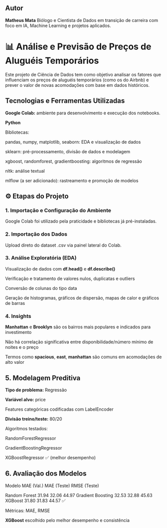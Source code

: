 ## Autor

**Matheus Mata**
Biólogo e Cientista de Dados em transição de carreira com foco em IA, Machine Learning e projetos aplicados.

# 📊 Análise e Previsão de Preços de Aluguéis Temporários

Este projeto de Ciência de Dados tem como objetivo analisar os fatores que influenciam os preços de aluguéis temporários (como os do Airbnb) e prever o valor de novas acomodações com base em dados históricos.

## Tecnologias e Ferramentas Utilizadas

**Google Colab:** ambiente para desenvolvimento e execução dos notebooks.

**Python**

Bibliotecas:

pandas, numpy, matplotlib, seaborn: EDA e visualização de dados

sklearn: pré-processamento, divisão de dados e modelagem

xgboost, randomforest, gradientboosting: algoritmos de regressão

nltk: análise textual

mlflow (a ser adicionado): rastreamento e promoção de modelos

## ⚙️ Etapas do Projeto

### 1. Importação e Configuração do Ambiente

Google Colab foi utilizado pela praticidade e bibliotecas já pré-instaladas.

### 2. Importação dos Dados

Upload direto do dataset .csv via painel lateral do Colab.

### 3. Análise Exploratória (EDA)

Visualização de dados com **df.head()** e **df.describe()**

Verificação e tratamento de valores nulos, duplicatas e outliers

Conversão de colunas do tipo data

Geração de histogramas, gráficos de dispersão, mapas de calor e gráficos de barras

### 4. Insights

**Manhattan** e **Brooklyn** são os bairros mais populares e indicados para investimento

Não há correlação significativa entre disponibilidade/número mínimo de noites e o preço

Termos como **spacious**, **east**, **manhattan** são comuns em acomodações de alto valor

## 5. Modelagem Preditiva

**Tipo de problema:** Regressão

**Variável alvo:** price

Features categóricas codificadas com LabelEncoder

**Divisão treino/teste:** 80/20

Algoritmos testados:

RandomForestRegressor

GradientBoostingRegressor

XGBoostRegressor ✅ (melhor desempenho)

## 6. Avaliação dos Modelos

Modelo	MAE (Val.)	MAE (Teste)	RMSE (Teste)

Random Forest	31.94	32.06	44.97
Gradient Boosting	32.53	32.88	45.63
XGBoost	31.80	31.83	44.57 ✅

Métricas: MAE, RMSE

**XGBoost** escolhido pelo melhor desempenho e consistência

